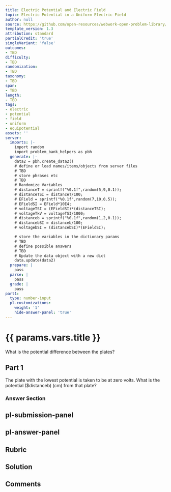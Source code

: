 ```yaml
---
title: Electric Potential and Electric Field
topic: Electric Potential in a Uniform Electric Field
author: null
source: https://github.com/open-resources/webwork-open-problem-library/tree/master/Contrib/BrockPhysics/College_Physics_Urone/19.Electric_Potential_and_Electric_Field/19-02.Electric_Potential_in_a_Uniform_Electric_Field/NU_U17_19_02_003.pg
template_version: 1.3
attribution: standard
partialCredit: 'true'
singleVariant: 'false'
outcomes:
- TBD
difficulty:
- TBD
randomization:
- TBD
taxonomy:
- TBD
span:
- TBD
length:
- TBD
tags:
- electric
- potential
- field
- uniform
- equipotential
assets: ''
server:
  imports: |-
    import random
    import problem_bank_helpers as pbh
  generate: |-
    data2 = pbh.create_data2()
    # define or load names/items/objects from server files
    # TBD
    # store phrases etc
    # TBD
    # Randomize Variables
    # distanceT = sprintf("%0.1f",random(5,9,0.1));
    # distanceTSI = distanceT/100;
    # EField = sprintf("%0.1f",random(7,10,0.5));
    # EFieldSI = EField*10E4;
    # voltageTSI = (EFieldSI)*(distanceTSI);
    # voltageTkV = voltageTSI/1000;
    # distanceb = sprintf("%0.1f",random(1,2,0.1));
    # distancebSI = distanceb/100;
    # voltagebSI = (distancebSI)*(EFieldSI);

    # store the variables in the dictionary params
    # TBD
    # define possible answers
    # TBD
    # Update the data object with a new dict
    data.update(data2)
  prepare: |
    pass
  parse: |
    pass
  grade: |
    pass
part1:
  type: number-input
  pl-customizations:
    weight: '1'
    hide-answer-panel: 'true'
---
```


# {{ params.vars.title }} 


What is the potential difference between the plates?

## Part 1 
The plate with the lowest potential is taken to be at zero volts. What is the potential ($distanceb) (cm) from that plate? 


 ### Answer Section


## pl-submission-panel 


## pl-answer-panel 


## Rubric 


## Solution 


## Comments 


